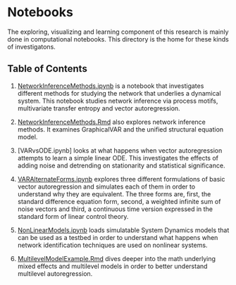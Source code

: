# Notebooks

The exploring, visualizing and learning component of this research is mainly done in computational notebooks.
This directory is the home for these kinds of investigatons.

## Table of Contents

1. [NetworkInferenceMethods.ipynb](Jupyter/NetworkInferenceMethods.ipynb) is a notebook that investigates
different methods for studying the network that underlies a dynamical system. This notebook studies
network inference via process motifs, multivariate transfer entropy and vector autoregression.

1. [NetworkInferenceMethods.Rmd](R/NetworkInferenceMethods.pdf) also explores network inference
methods. It examines GraphicalVAR and the unified structural equation model.

1. [VARvsODE.ipynb] looks at what happens when vector autoregression attempts to learn a
simple linear ODE. This investigates the effects of adding noise and detrending on stationarity and 
statistical significance.

1. [VARAlternateForms.ipynb](Jupyter/VARAlternateForms.ipynb) explores three different formulations
of basic vector autoregression and simulates each of them in order to understand why they are equivalent.
The three forms are, first, the standard difference equation form, second, a weighted infinite sum of
noise vectors and third, a continuous time version expressed in the standard form of linear control
theory.

1. [NonLinearModels.ipynb](Jupyter/NonLinearModels.ipynb) loads simulatable
System Dynamics models that can be used as a testbed in order to understand what happens
when network identification techniques are used on nonlinear systems.

1. [MultilevelModelExample.Rmd](R/MultilevelModelExample.pdf) dives deeper into the math underlying
mixed effects and multilevel models in order to better understand multilevel autoregression.